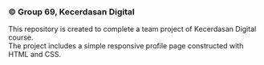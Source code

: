 ### © Group 69, Kecerdasan Digital

This repository is created to complete a team project of Kecerdasan Digital course.
<br/>
The project includes a simple responsive profile page constructed with HTML and CSS. 
